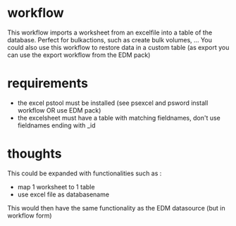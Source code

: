 # workflow

This workflow imports a worksheet from an excelfile into a table of the database.
Perfect for bulkactions, such as create bulk volumes, ...
You could also use this workflow to restore data in a custom table (as export you can use the export workflow from the EDM pack)

# requirements

- the excel pstool must be installed (see psexcel and psword install workflow OR use EDM pack)
- the excelsheet must have a table with matching fieldnames, don't use fieldnames ending with \_id

# thoughts

This could be expanded with functionalities such as :

- map 1 worksheet to 1 table
- use excel file as databasename

This would then have the same functionality as the EDM datasource (but in workflow form)
